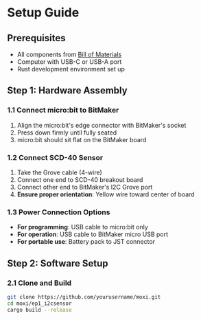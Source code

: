 # Setup Guide

## Prerequisites

- All components from [Bill of Materials](../bom/bill-of-materials.md)
- Computer with USB-C or USB-A port
- Rust development environment set up

## Step 1: Hardware Assembly

### 1.1 Connect micro:bit to BitMaker

1. Align the micro:bit's edge connector with BitMaker's socket
2. Press down firmly until fully seated
3. micro:bit should sit flat on the BitMaker board

### 1.2 Connect SCD-40 Sensor

1. Take the Grove cable (4-wire)
2. Connect one end to SCD-40 breakout board
3. Connect other end to BitMaker's I2C Grove port
4. **Ensure proper orientation**: Yellow wire toward center of board

### 1.3 Power Connection Options

- **For programming**: USB cable to micro:bit only
- **For operation**: USB cable to BitMaker micro USB port
- **For portable use**: Battery pack to JST connector

## Step 2: Software Setup

### 2.1 Clone and Build

```bash
git clone https://github.com/yourusername/moxi.git
cd moxi/ep1_i2csensor
cargo build --release
```
